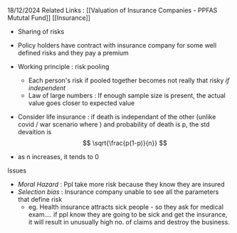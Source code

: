 18/12/2024
Related Links : 
[[Valuation of Insurance Companies - PPFAS Mututal Fund]]
[[Insurance]]

* Sharing of risks
* Policy holders have contract with insurance company for some well defined risks and they pay a premium 
* Working principle : risk pooling 
	* Each person's risk if pooled together becomes not really that risky *if independent* 
	* Law of large numbers : If enough sample size is present, the actual value goes closer to expected value 

* Consider life insurance : if death is independant of the other (unlike covid / war scenario where ) and probability of death is p, the std devaition is 
$$
	 \sqrt{\frac{p(1-p)}{n}}
$$
* as n increases, it tends to 0

Issues
* *Moral Hazard* : Ppl take more risk because they know they are insured
* *Selection bias* : Insurance company unable to see all the parameters that define risk
	* eg. Health insurance attracts sick people - so they ask for medical exam.... if ppl know they are going to be sick and get the insurance, it will result in unusually high no. of claims and destroy the business.  


 